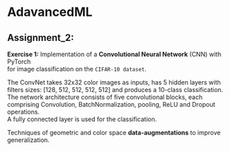 # AdavancedML

## Assignment_2: 

**Exercise 1:** Implementation of a **Convolutional Neural Network** (CNN) with PyTorch\
for image classification on the `CIFAR-10 dataset`.

The ConvNet takes 32x32 color images as inputs, has 5 hidden layers with filters sizes: [128, 512, 512, 512, 512] and produces a 10-class classification.
The network architecture consists of five convolutional blocks, each comprising Convolution, BatchNormalization, pooling, ReLU and Dropout operations.\
A fully connected layer is used for the classification.

Techniques of geometric and color space **data-augmentations** to improve generalization.
